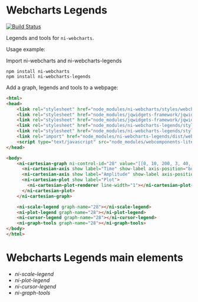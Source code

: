 # Webcharts Legends
[![Build Status](https://travis-ci.com/ni-kismet/webcharts-legends.svg?token=MpaGws1pj7G9qToNQ6dS&branch=master)](https://travis-ci.com/ni-kismet/webcharts-legends)

Legends and tools for ```ni-webcharts```.

Usage example:

Import ni-webcharts and ni-webcharts-legends

```
npm install ni-webcharts
npm install ni-webcharts-legends
```

Add a graph, legends and tools to a webpage:

```html
<html>
<head>
    <link rel="stylesheet" href="node_modules/ni-webcharts/styles/webchartsLight.css" />
    <link rel="stylesheet" href="node_modules/jqwidgets-framework/jqwidgets/styles/jqx.base.css" />
    <link rel="stylesheet" href="node_modules/jqwidgets-framework/jqwidgets/styles/jqx.fresh.css" />
    <link rel="stylesheet" href="node_modules/ni-webcharts-legends/styles/niIconStyles.css" />
    <link rel="stylesheet" href="node_modules/ni-webcharts-legends/styles/niControlStyles.css" />
    <link rel="import" href="node_modules/ni-webcharts-legends/dist/webcharts-legends.min.html"/>
    <script type="text/javascript" src="node_modules/webcomponents-lite/webcomponents-lite.js"></script>
</head>

<body>
    <ni-cartesian-graph ni-control-id="28" value="[[0, 10, 200, 3, 40, 500, 6, 70, 800]]">
      <ni-cartesian-axis show label="Time" show-label axis-position="bottom"></ni-cartesian-axis>
      <ni-cartesian-axis show label="Amplitude" show-label axis-position="left"></ni-cartesian-axis>
      <ni-cartesian-plot show label="Plot">
        <ni-cartesian-plot-renderer line-width="1"></ni-cartesian-plot-renderer>
      </ni-cartesian-plot>
    </ni-cartesian-graph>

    <ni-scale-legend graph-name="28"></ni-scale-legend>
    <ni-plot-legend graph-name="28"></ni-plot-legend>
    <ni-cursor-legend graph-name="28"></ni-cursor-legend>
    <ni-graph-tools graph-name="28"></ni-graph-tools>
</body>
</html>
```

# Webcharts Legends main elements

* *ni-scale-legend*
* *ni-plot-legend*
* *ni-cursor-legend*
* *ni-graph-tools*

